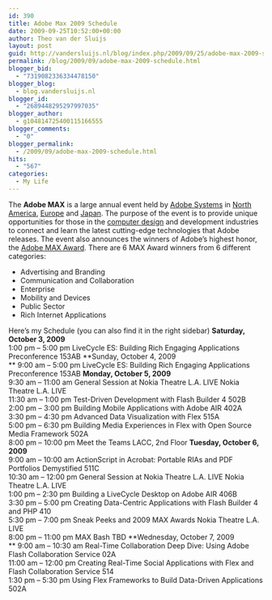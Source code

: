 ```yaml
---
id: 390
title: Adobe Max 2009 Schedule
date: 2009-09-25T10:52:00+00:00
author: Theo van der Sluijs
layout: post
guid: http://vandersluijs.nl/blog/index.php/2009/09/25/adobe-max-2009-schedule/
permalink: /blog/2009/09/adobe-max-2009-schedule.html
blogger_bid:
  - "7319082336334478150"
blogger_blog:
  - blog.vandersluijs.nl
blogger_id:
  - "2689448295297997035"
blogger_author:
  - g104814725400115166555
blogger_comments:
  - "0"
blogger_permalink:
  - /2009/09/adobe-max-2009-schedule.html
hits:
  - "567"
categories:
  - My Life
---
```

The **Adobe MAX** is a large annual event held by [Adobe Systems](http://en.wikipedia.org/wiki/Adobe_Systems) in [North America](http://en.wikipedia.org/wiki/North_America), [Europe](http://en.wikipedia.org/wiki/Europe) and [Japan](http://en.wikipedia.org/wiki/Japan). The purpose of the event is to provide unique opportunities for those in the [computer design](http://en.wikipedia.org/wiki/Computer_design) and development industries to connect and learn the latest cutting-edge technologies that Adobe releases. The event also announces the winners of Adobe&#8217;s highest honor, the [Adobe MAX Award](http://en.wikipedia.org/w/index.php?title=Adobe_MAX_Award&action=edit&redlink=1). There are 6 MAX Award winners from 6 different categories: 

  * Advertising and Branding 
  * Communication and Collaboration 
  * Enterprise 
  * Mobility and Devices 
  * Public Sector 
  * Rich Internet Applications 

Here’s my Schedule (you can also find it in the right sidebar) <a name="more"></a> **Saturday, October 3, 2009**   
1:00 pm &#8211; 5:00 pm LiveCycle ES: Building Rich Engaging Applications Preconference 153AB **Sunday, October 4, 2009   
** 9:00 am &#8211; 5:00 pm LiveCycle ES: Building Rich Engaging Applications Preconference 153AB **Monday, October 5, 2009**   
9:30 am &#8211; 11:00 am General Session at Nokia Theatre L.A. LIVE Nokia Theatre L.A. LIVE   
11:30 am &#8211; 1:00 pm Test-Driven Development with Flash Builder 4 502B   
2:00 pm &#8211; 3:00 pm Building Mobile Applications with Adobe AIR 402A   
3:30 pm &#8211; 4:30 pm Advanced Data Visualization with Flex 515A   
5:00 pm &#8211; 6:30 pm Building Media Experiences in Flex with Open Source Media Framework 502A   
8:00 pm &#8211; 10:00 pm Meet the Teams LACC, 2nd Floor **Tuesday, October 6, 2009**   
9:00 am &#8211; 10:00 am ActionScript in Acrobat: Portable RIAs and PDF Portfolios Demystified 511C   
10:30 am &#8211; 12:00 pm General Session at Nokia Theatre L.A. LIVE Nokia Theatre L.A. LIVE   
1:00 pm &#8211; 2:30 pm Building a LiveCycle Desktop on Adobe AIR 406B   
3:30 pm &#8211; 5:00 pm Creating Data-Centric Applications with Flash Builder 4 and PHP 410   
5:30 pm &#8211; 7:00 pm Sneak Peeks and 2009 MAX Awards Nokia Theatre L.A. LIVE   
8:00 pm &#8211; 11:00 pm MAX Bash TBD **Wednesday, October 7, 2009   
** 9:00 am &#8211; 10:30 am Real-Time Collaboration Deep Dive: Using Adobe Flash Collaboration Service 02A   
11:00 am &#8211; 12:00 pm Creating Real-Time Social Applications with Flex and Flash Collaboration Service 514   
1:30 pm &#8211; 5:30 pm Using Flex Frameworks to Build Data-Driven Applications 502A